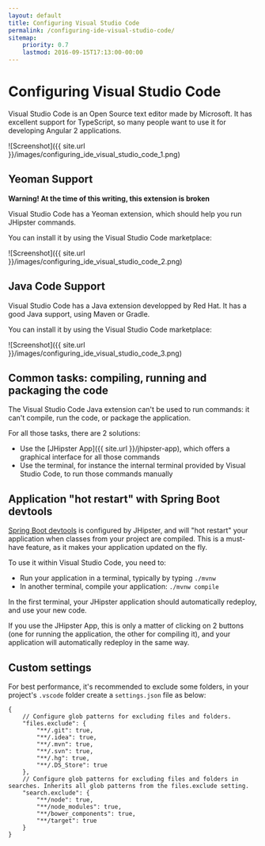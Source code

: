 ```yaml
---
layout: default
title: Configuring Visual Studio Code
permalink: /configuring-ide-visual-studio-code/
sitemap:
    priority: 0.7
    lastmod: 2016-09-15T17:13:00-00:00
---
```


# <i class="fa fa-keyboard-o"></i> Configuring Visual Studio Code

Visual Studio Code is an Open Source text editor made by Microsoft. It has excellent support for TypeScript, so many people want to use it for developing Angular 2 applications.

![Screenshot]({{ site.url }}/images/configuring_ide_visual_studio_code_1.png)

## Yeoman Support

**Warning! At the time of this writing, this extension is broken**

Visual Studio Code has a Yeoman extension, which should help you run JHipster commands.

You can install it by using the Visual Studio Code marketplace:

![Screenshot]({{ site.url }}/images/configuring_ide_visual_studio_code_2.png)

## Java Code Support

Visual Studio Code has a Java extension developped by Red Hat. It has a good Java support, using Maven or Gradle.

You can install it by using the Visual Studio Code marketplace:

![Screenshot]({{ site.url }}/images/configuring_ide_visual_studio_code_3.png)

## Common tasks: compiling, running and packaging the code

The Visual Studio Code Java extension can't be used to run commands: it can't compile, run the code, or package the application.

For all those tasks, there are 2 solutions:

- Use the [JHipster App]({{ site.url }}/jhipster-app), which offers a graphical interface for all those commands
- Use the terminal, for instance the internal terminal provided by Visual Studio Code, to run those commands manually

## Application "hot restart" with Spring Boot devtools

[Spring Boot devtools](https://docs.spring.io/spring-boot/docs/current/reference/html/using-boot-devtools.html) is configured by JHipster, and will "hot restart" your application when classes from your project are compiled. This is a must-have feature, as it makes your application updated on the fly.

To use it within Visual Studio Code, you need to:

- Run your application in a terminal, typically by typing `./mvnw`
- In another terminal, compile your application: `./mvnw compile`

In the first terminal, your JHipster application should automatically redeploy, and use your new code.

If you use the JHipster App, this is only a matter of clicking on 2 buttons (one for running the application, the other for compiling it), and your application will automatically redeploy in the same way.

## Custom settings

For best performance, it's recommended to exclude some folders, in your project's `.vscode` folder create a `settings.json` file as below:

```
{
    // Configure glob patterns for excluding files and folders.
    "files.exclude": {
        "**/.git": true,
        "**/.idea": true,
        "**/.mvn": true,
        "**/.svn": true,
        "**/.hg": true,
        "**/.DS_Store": true
    },
    // Configure glob patterns for excluding files and folders in searches. Inherits all glob patterns from the files.exclude setting.
    "search.exclude": {
        "**/node": true,
        "**/node_modules": true,
        "**/bower_components": true,
        "**/target": true
    }
}
```
